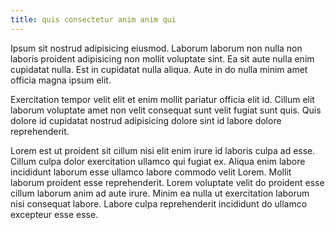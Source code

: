 ```yaml
---
title: quis consectetur anim anim qui
---
```


Ipsum sit nostrud adipisicing eiusmod. Laborum laborum non nulla non laboris proident adipisicing non mollit voluptate sint. Ea sit aute nulla enim cupidatat nulla. Est in cupidatat nulla aliqua. Aute in do nulla minim amet officia magna ipsum elit.

Exercitation tempor velit elit et enim mollit pariatur officia elit id. Cillum elit laborum voluptate amet non velit consequat sunt velit fugiat sunt quis. Quis dolore id cupidatat nostrud adipisicing dolore sint id labore dolore reprehenderit.

Lorem est ut proident sit cillum nisi elit enim irure id laboris culpa ad esse. Cillum culpa dolor exercitation ullamco qui fugiat ex. Aliqua enim labore incididunt laborum esse ullamco labore commodo velit Lorem. Mollit laborum proident esse reprehenderit. Lorem voluptate velit do proident esse cillum laborum anim ad aute irure. Minim ea nulla ut exercitation laborum nisi consequat labore. Labore culpa reprehenderit incididunt do ullamco excepteur esse esse.